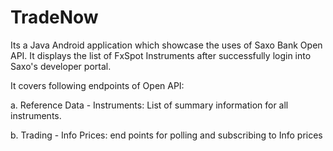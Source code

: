 # TradeNow

Its a Java Android application which showcase the uses of Saxo Bank Open API. It displays the list of FxSpot Instruments after successfully login into Saxo's developer portal.

It covers following endpoints of Open API:

a. Reference Data - Instruments: List of summary information for all instruments.

b. Trading - Info Prices: end points for polling and subscribing to Info prices
